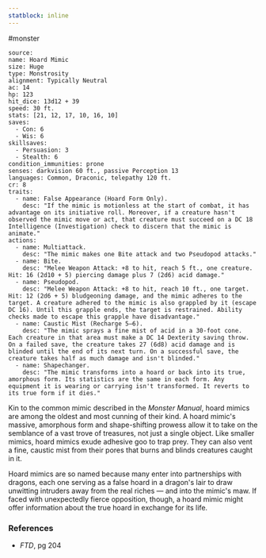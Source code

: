```yaml
---
statblock: inline
---
```

 #monster 

```statblock
source: 
name: Hoard Mimic
size: Huge
type: Monstrosity
alignment: Typically Neutral
ac: 14
hp: 123
hit_dice: 13d12 + 39
speed: 30 ft.
stats: [21, 12, 17, 10, 16, 10]
saves:
  - Con: 6
  - Wis: 6
skillsaves:
  - Persuasion: 3
  - Stealth: 6
condition_immunities: prone
senses: darkvision 60 ft., passive Perception 13
languages: Common, Draconic, telepathy 120 ft.
cr: 8
traits:
  - name: False Appearance (Hoard Form Only).
    desc: "If the mimic is motionless at the start of combat, it has advantage on its initiative roll. Moreover, if a creature hasn't observed the mimic move or act, that creature must succeed on a DC 18 Intelligence (Investigation) check to discern that the mimic is animate."
actions:
  - name: Multiattack.
    desc: "The mimic makes one Bite attack and two Pseudopod attacks."
  - name: Bite.
    desc: "Melee Weapon Attack: +8 to hit, reach 5 ft., one creature. Hit: 16 (2d10 + 5) piercing damage plus 7 (2d6) acid damage."
  - name: Pseudopod.
    desc: "Melee Weapon Attack: +8 to hit, reach 10 ft., one target. Hit: 12 (2d6 + 5) bludgeoning damage, and the mimic adheres to the target. A creature adhered to the mimic is also grappled by it (escape DC 16). Until this grapple ends, the target is restrained. Ability checks made to escape this grapple have disadvantage."
  - name: Caustic Mist (Recharge 5–6).
    desc: "The mimic sprays a fine mist of acid in a 30-foot cone. Each creature in that area must make a DC 14 Dexterity saving throw. On a failed save, the creature takes 27 (6d8) acid damage and is blinded until the end of its next turn. On a successful save, the creature takes half as much damage and isn't blinded."
  - name: Shapechanger.
    desc: "The mimic transforms into a hoard or back into its true, amorphous form. Its statistics are the same in each form. Any equipment it is wearing or carrying isn't transformed. It reverts to its true form if it dies."
```

Kin to the common mimic described in the _Monster Manual_, hoard mimics are among the oldest and most cunning of their kind. A hoard mimic's massive, amorphous form and shape-shifting prowess allow it to take on the semblance of a vast trove of treasures, not just a single object. Like smaller mimics, hoard mimics exude adhesive goo to trap prey. They can also vent a fine, caustic mist from their pores that burns and blinds creatures caught in it.

Hoard mimics are so named because many enter into partnerships with dragons, each one serving as a false hoard in a dragon's lair to draw unwitting intruders away from the real riches — and into the mimic's maw. If faced with unexpectedly fierce opposition, though, a hoard mimic might offer information about the true hoard in exchange for its life.

### References

* _FTD_, pg 204

